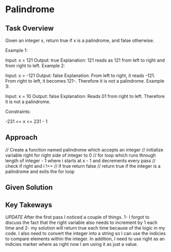 # Palindrome

## Task Overview
Given an integer x, return true if x is a palindrome, and false otherwise.

Example 1:

Input: x = 121
Output: true
Explanation: 121 reads as 121 from left to right and from right to left.
Example 2:

Input: x = -121
Output: false
Explanation: From left to right, it reads -121. From right to left, it becomes 121-. Therefore it is not a palindrome.
Example 3:

Input: x = 10
Output: false
Explanation: Reads 01 from right to left. Therefore it is not a palindrome.
 

Constraints:

-231 <= x <= 231 - 1

## Approach
// Create a function named palindrome which accepts an integer
    // initialize variable right for right side of integer to 0
    // for loop which runs through length of integer - 1 where i starts at x - 1 and decrements every pass
        // check if right and i !==
        // if true return false
    // return true if the integer is a palindrome and exits the for loop

## Given Solution

## Key Takeways
*UPDATE* After the first pass I noticed a couple of things. 1- I forgot to discuss the fact that the right variable also needs to increment by 1 each time and 2- my solution will return true each time because of the logic in my code.
I also need to convert the integer into a string so I can use the indicies to compare elements within the integer. In addition, I need to use right as an indicies marker where as right now I am using it as just a value.
